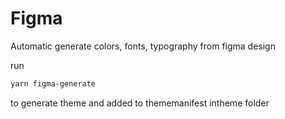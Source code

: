 # Figma

Automatic generate colors, fonts, typography from figma design

run

```sh
yarn figma-generate
```

to generate theme and added to thememanifest intheme folder
